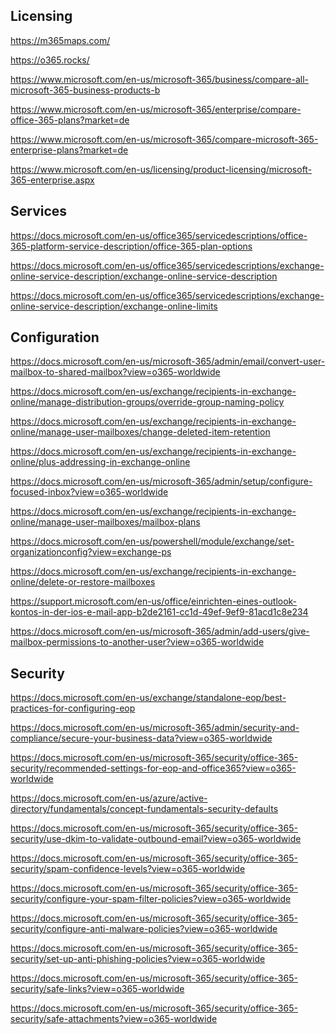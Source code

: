 **Licensing**
-------------

https://m365maps.com/

https://o365.rocks/

https://www.microsoft.com/en-us/microsoft-365/business/compare-all-microsoft-365-business-products-b

https://www.microsoft.com/en-us/microsoft-365/enterprise/compare-office-365-plans?market=de

https://www.microsoft.com/en-us/microsoft-365/compare-microsoft-365-enterprise-plans?market=de

https://www.microsoft.com/en-us/licensing/product-licensing/microsoft-365-enterprise.aspx

**Services**
------------

https://docs.microsoft.com/en-us/office365/servicedescriptions/office-365-platform-service-description/office-365-plan-options

https://docs.microsoft.com/en-us/office365/servicedescriptions/exchange-online-service-description/exchange-online-service-description

https://docs.microsoft.com/en-us/office365/servicedescriptions/exchange-online-service-description/exchange-online-limits

**Configuration**
------------------

https://docs.microsoft.com/en-us/microsoft-365/admin/email/convert-user-mailbox-to-shared-mailbox?view=o365-worldwide

https://docs.microsoft.com/en-us/exchange/recipients-in-exchange-online/manage-distribution-groups/override-group-naming-policy

https://docs.microsoft.com/en-us/exchange/recipients-in-exchange-online/manage-user-mailboxes/change-deleted-item-retention

https://docs.microsoft.com/en-us/exchange/recipients-in-exchange-online/plus-addressing-in-exchange-online

https://docs.microsoft.com/en-us/microsoft-365/admin/setup/configure-focused-inbox?view=o365-worldwide

https://docs.microsoft.com/en-us/exchange/recipients-in-exchange-online/manage-user-mailboxes/mailbox-plans

https://docs.microsoft.com/en-us/powershell/module/exchange/set-organizationconfig?view=exchange-ps

https://docs.microsoft.com/en-us/exchange/recipients-in-exchange-online/delete-or-restore-mailboxes

https://support.microsoft.com/en-us/office/einrichten-eines-outlook-kontos-in-der-ios-e-mail-app-b2de2161-cc1d-49ef-9ef9-81acd1c8e234

https://docs.microsoft.com/en-us/microsoft-365/admin/add-users/give-mailbox-permissions-to-another-user?view=o365-worldwide

**Security**
------------

https://docs.microsoft.com/en-us/exchange/standalone-eop/best-practices-for-configuring-eop

https://docs.microsoft.com/en-us/microsoft-365/admin/security-and-compliance/secure-your-business-data?view=o365-worldwide

https://docs.microsoft.com/en-us/microsoft-365/security/office-365-security/recommended-settings-for-eop-and-office365?view=o365-worldwide

https://docs.microsoft.com/en-us/azure/active-directory/fundamentals/concept-fundamentals-security-defaults

https://docs.microsoft.com/en-us/microsoft-365/security/office-365-security/use-dkim-to-validate-outbound-email?view=o365-worldwide

https://docs.microsoft.com/en-us/microsoft-365/security/office-365-security/spam-confidence-levels?view=o365-worldwide

https://docs.microsoft.com/en-us/microsoft-365/security/office-365-security/configure-your-spam-filter-policies?view=o365-worldwide

https://docs.microsoft.com/en-us/microsoft-365/security/office-365-security/configure-anti-malware-policies?view=o365-worldwide

https://docs.microsoft.com/en-us/microsoft-365/security/office-365-security/set-up-anti-phishing-policies?view=o365-worldwide

https://docs.microsoft.com/en-us/microsoft-365/security/office-365-security/safe-links?view=o365-worldwide

https://docs.microsoft.com/en-us/microsoft-365/security/office-365-security/safe-attachments?view=o365-worldwide

